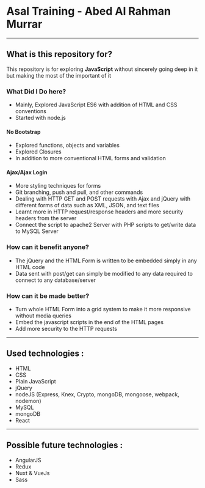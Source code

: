 # Asal Training - Abed Al Rahman Murrar #
----
## What is this repository for? ##
This repository is for exploring __JavaScript__ without sincerely going deep in it but making the most of the important of it

### What Did I Do here? ###
* Mainly, Explored JavaScript ES6 with addition of HTML and CSS conventions
* Started with node.js

#### No Bootstrap ####
* Explored functions, objects and variables
* Explored Closures
* In addition to more conventional HTML forms and validation

#### Ajax/Ajax Login ####
* More styling techniques for forms
* Git branching, push and pull, and other commands
* Dealing with HTTP GET and POST requests with Ajax and jQuery with different forms of data such as XML, JSON, and text files
* Learnt more in HTTP request/response headers and more security headers from the server
* Connect the script to apache2 Server with PHP scripts to get/write data to MySQL Server

### How can it benefit anyone? ###
* The jQuery and the HTML Form is written to be embedded simply in any HTML code
* Data sent with post/get can simply be modified to any data required to connect to any database/server

### How can it be made better? ###
* Turn whole HTML Form into a grid system to make it more responsive without media queries
* Embed the javascript scripts in the end of the HTML pages
* Add more security to the HTTP requests

------
## Used technologies :
- HTML
- CSS
- Plain JavaScript
- jQuery
- nodeJS (Express, Knex, Crypto, mongoDB, mongoose, webpack, nodemon)
- MySQL
- mongoDB
- React
------
## Possible future technologies :
- AngularJS
- Redux
- Nuxt & VueJs
- Sass